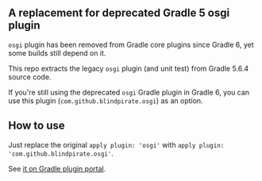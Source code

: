 ## A replacement for deprecated Gradle 5 osgi plugin

`osgi` plugin has been removed from Gradle core plugins since Gradle 6, yet some builds still depend on it.

This repo extracts the legacy `osgi` plugin (and unit test) from Gradle 5.6.4 source code.

If you're still using the deprecated `osgi` Gradle plugin in Gradle 6, you can use this plugin (`com.github.blindpirate.osgi`) as an option.

## How to use

Just replace the original `apply plugin: 'osgi'` with `apply plugin: 'com.github.blindpirate.osgi'`.

See [it on Gradle plugin portal](https://plugins.gradle.org/plugin/com.github.blindpirate.osgi). 
